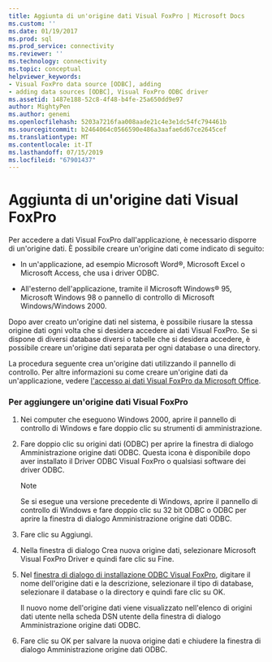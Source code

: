 ```yaml
---
title: Aggiunta di un'origine dati Visual FoxPro | Microsoft Docs
ms.custom: ''
ms.date: 01/19/2017
ms.prod: sql
ms.prod_service: connectivity
ms.reviewer: ''
ms.technology: connectivity
ms.topic: conceptual
helpviewer_keywords:
- Visual FoxPro data source [ODBC], adding
- adding data sources [ODBC], Visual FoxPro ODBC driver
ms.assetid: 1487e188-52c8-4f48-b4fe-25a650dd9e97
author: MightyPen
ms.author: genemi
ms.openlocfilehash: 5203a7216faa008aade21c4e3e1dc54fc794461b
ms.sourcegitcommit: b2464064c0566590e486a3aafae6d67ce2645cef
ms.translationtype: MT
ms.contentlocale: it-IT
ms.lasthandoff: 07/15/2019
ms.locfileid: "67901437"
---
```

# <a name="adding-a-visual-foxpro-data-source"></a>Aggiunta di un'origine dati Visual FoxPro
Per accedere a dati Visual FoxPro dall'applicazione, è necessario disporre di un'origine dati. È possibile creare un'origine dati come indicato di seguito:  
  
-   In un'applicazione, ad esempio Microsoft Word®, Microsoft Excel o Microsoft Access, che usa i driver ODBC.  
  
-   All'esterno dell'applicazione, tramite il Microsoft Windows® 95, Microsoft Windows 98 o pannello di controllo di Microsoft Windows/Windows 2000.  
  
 Dopo aver creato un'origine dati nel sistema, è possibile riusare la stessa origine dati ogni volta che si desidera accedere ai dati Visual FoxPro. Se si dispone di diversi database diversi o tabelle che si desidera accedere, è possibile creare un'origine dati separata per ogni database o una directory.  
  
 La procedura seguente crea un'origine dati utilizzando il pannello di controllo. Per altre informazioni su come creare un'origine dati da un'applicazione, vedere [l'accesso ai dati Visual FoxPro da Microsoft Office](../../odbc/microsoft/accessing-visual-foxpro-data-from-microsoft-office.md).  
  
### <a name="to-add-a-visual-foxpro-data-source"></a>Per aggiungere un'origine dati Visual FoxPro  
  
1.  Nei computer che eseguono Windows 2000, aprire il pannello di controllo di Windows e fare doppio clic su strumenti di amministrazione.  
  
2.  Fare doppio clic su origini dati (ODBC) per aprire la finestra di dialogo Amministrazione origine dati ODBC. Questa icona è disponibile dopo aver installato il Driver ODBC Visual FoxPro o qualsiasi software dei driver ODBC.  
  
    > [!NOTE]  
    >  Se si esegue una versione precedente di Windows, aprire il pannello di controllo di Windows e fare doppio clic su 32 bit ODBC o ODBC per aprire la finestra di dialogo Amministrazione origine dati ODBC.  
  
3.  Fare clic su Aggiungi.  
  
4.  Nella finestra di dialogo Crea nuova origine dati, selezionare Microsoft Visual FoxPro Driver e quindi fare clic su Fine.  
  
5.  Nel [finestra di dialogo di installazione ODBC Visual FoxPro](../../odbc/microsoft/odbc-visual-foxpro-setup-dialog-box.md), digitare il nome dell'origine dati e la descrizione, selezionare il tipo di database, selezionare il database o la directory e quindi fare clic su OK.  
  
     Il nuovo nome dell'origine dati viene visualizzato nell'elenco di origini dati utente nella scheda DSN utente della finestra di dialogo Amministrazione origine dati ODBC.  
  
6.  Fare clic su OK per salvare la nuova origine dati e chiudere la finestra di dialogo Amministrazione origine dati ODBC.
